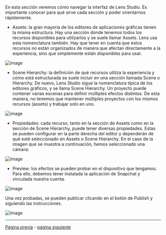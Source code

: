 En esta sección veremos cómo navegar la interfaz de Lens Studio. Es importante conocer para qué sirve cada sección y poder orientarnos rápidamente.

- Assets: la gran mayoría de los editores de aplicaciones gráficas tienen la misma estructura. Hay una sección donde tenemos todos los recursos disponibles para utilizarlos y se suele llamar Assets. Lens usa esta nomenclatura también. Hay que tener en cuenta que estos recursos no están organizados de manera que afectan directamente a la experiencia, sino que simplemente están disponibles para usar.

![image](https://github.com/user-attachments/assets/3b97b58b-5a30-40dd-a371-e253f3536877)

- Scene Hierarchy: la definición de qué recursos utiliza la experiencia y cómo está estructurada se suele incluir en una sección llamada Scene o Hierarchy. De nuevo, Lens Studio sigue la nomenclatura típica de los editores gráficos, y se llama Scene Hierarchy. Un proyecto puede contener varias escenas para definir múltiples efectos distintos. De esta manera, no tenemos que mantener múltiples proyectos con los mismos recursos (assets) y trabajar solo en uno.

![image](https://github.com/user-attachments/assets/92ff2374-b54c-4733-bb08-96f8bbd2c0ca)

- Propiedades: cada recurso, tanto en la sección de Assets como en la sección de Scene Hierarchy, puede tener diversas propiedades. Estas se pueden configurar en la parte derecha del editor y dependerán de qué esté seleccionado en Assets o Scene Hierarchy. En el caso de la imagen que se muestra a continuación, hemos seleccionado una cámara:
 
![image](https://github.com/user-attachments/assets/6575b106-68c9-4d51-a87c-b1079c1c9634)

- Preview: los efectos se pueden probar en el dispositivo que tengamos. Para ello, debemos tener instalada la aplicación de Snapchat y vinculada nuestra cuenta.

![image](https://github.com/user-attachments/assets/cdbbb6c9-4045-4b4f-b21e-cee532a39504)

Una vez probadas, se pueden publicar clicando en el botón de Publish y siguiendo las instrucciones.

![image](https://github.com/user-attachments/assets/0c40bb7a-f181-41fa-8bc7-5ba0376951ed)

---
[Página previa](README.md) - [página siguiente](Face-Tracking.md)
